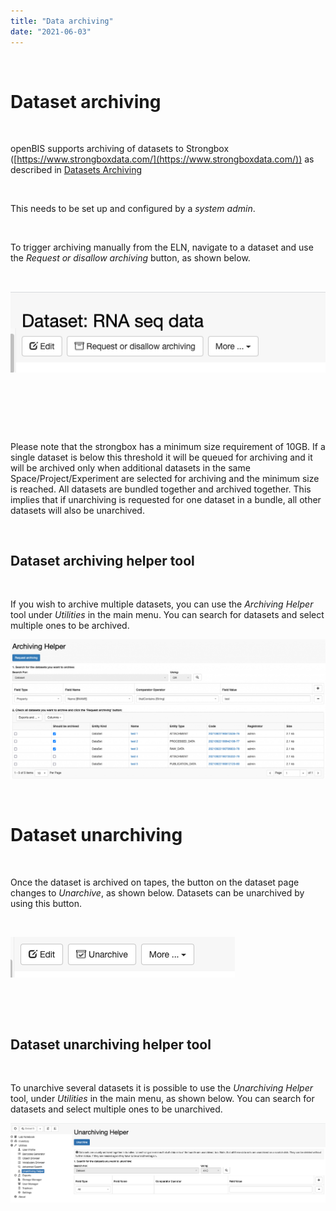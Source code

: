 ```yaml
---
title: "Data archiving"
date: "2021-06-03"
---
```


 

# Dataset archiving

 

openBIS supports archiving of datasets to Strongbox ([https://www.strongboxdata.com/](https://www.strongboxdata.com/)) as described in [Datasets Archiving](https://unlimited.ethz.ch/display/openBISDoc2010/Archiving+Datasets)

 

This needs to be set up and configured by a _system admin_.

 

To trigger archiving manually from the ELN, navigate to a dataset and use the _Request or disallow archiving_ button, as shown below.

 

![](images/archiving-button.png)

 

 

 

Please note that the strongbox has a minimum size requirement of 10GB. If a single dataset is below this threshold it will be queued for archiving and it will be archived only when additional datasets in the same Space/Project/Experiment are selected for archiving and the minimum size is reached. All datasets are bundled together and archived together. This implies that if unarchiving is requested for one dataset in a bundle, all other datasets will also be unarchived.

 

## Dataset archiving helper tool

 

If you wish to archive multiple datasets, you can use the _Archiving Helper_ tool under _Utilities_ in the main menu. You can search for datasets and select multiple ones to be archived.

![](images/dataset-archiving-helper-tool-1024x453.png)

 

# Dataset unarchiving

 

Once the dataset is archived on tapes, the button on the dataset page changes to _Unarchive_, as shown below. Datasets can be unarchived by using this button.

 

![](images/Unarchive.png)

 

 

## Dataset unarchiving helper tool

 

To unarchive several datasets it is possible to use the _Unarchiving Helper_ tool, under _Utilities_ in the main menu, as shown below. You can search for datasets and select multiple ones to be unarchived.

![](images/unarchive-helper-tool.png)
